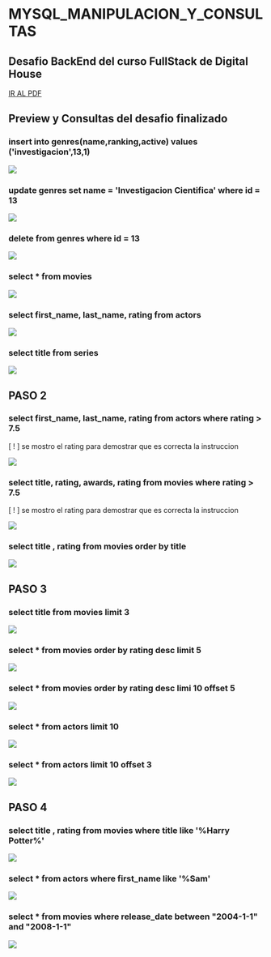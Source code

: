 # MYSQL_MANIPULACION_Y_CONSULTAS
## Desafio BackEnd del curso FullStack de Digital House

<a href="https://github.com/XmauricioX/MYSQL_MANIPULACION_Y_CONSULTAS/blob/main/DESAFIO/M06C02%20-%20Ejercitaci%C3%B3n%20-%20Manipulaci%C3%B3n%20y%20consulta%20de%20datos.pdf">IR AL PDF<a>

## Preview y Consultas del desafio finalizado

### insert    into    genres(name,ranking,active)    values ('investigacion',13,1)
<img src="https://github.com/XmauricioX/MYSQL_MANIPULACION_Y_CONSULTAS/blob/main/images/1.1.PNG">

### update    genres     set name = 'Investigacion Cientifica'   where id = 13 
<img src="https://github.com/XmauricioX/MYSQL_MANIPULACION_Y_CONSULTAS/blob/main/images/1.2.PNG">
  
### delete from genres    where id = 13  
<img src="https://github.com/XmauricioX/MYSQL_MANIPULACION_Y_CONSULTAS/blob/main/images/1.3.PNG">
  
### select * from movies
<img src="https://github.com/XmauricioX/MYSQL_MANIPULACION_Y_CONSULTAS/blob/main/images/1.4.PNG">
  
### select first_name, last_name, rating    from actors
<img src="https://github.com/XmauricioX/MYSQL_MANIPULACION_Y_CONSULTAS/blob/main/images/1.5.PNG">
  

### select title    from series   
<img src="https://github.com/XmauricioX/MYSQL_MANIPULACION_Y_CONSULTAS/blob/main/images/1.6.PNG">
  
## PASO 2

### select first_name, last_name, rating    from actors    where rating > 7.5
[ ! ] se mostro el rating para demostrar que es correcta la instruccion   

<img src="https://github.com/XmauricioX/MYSQL_MANIPULACION_Y_CONSULTAS/blob/main/images/2.1.PNG">
  
  
### select title, rating, awards, rating    from movies    where rating > 7.5
[ ! ] se mostro el rating para demostrar que es correcta la instruccion
  
<img src="https://github.com/XmauricioX/MYSQL_MANIPULACION_Y_CONSULTAS/blob/main/images/2.2.PNG">
  
  
### select title , rating    from movies    order by title    
<img src="https://github.com/XmauricioX/MYSQL_MANIPULACION_Y_CONSULTAS/blob/main/images/2.3.PNG">
  
## PASO 3
  
### select title    from movies    limit 3
<img src="https://github.com/XmauricioX/MYSQL_MANIPULACION_Y_CONSULTAS/blob/main/images/3.1.PNG">
  
  
### select *    from movies    order by rating desc    limit 5
<img src="https://github.com/XmauricioX/MYSQL_MANIPULACION_Y_CONSULTAS/blob/main/images/3.2.PNG">
  

### select *    from movies    order by rating desc    limi 10    offset 5
<img src="https://github.com/XmauricioX/MYSQL_MANIPULACION_Y_CONSULTAS/blob/main/images/3.3.PNG">
  

### select *    from actors    limit 10
<img src="https://github.com/XmauricioX/MYSQL_MANIPULACION_Y_CONSULTAS/blob/main/images/3.4.PNG">
  

### select *    from actors    limit 10    offset 3
<img src="https://github.com/XmauricioX/MYSQL_MANIPULACION_Y_CONSULTAS/blob/main/images/3.4A.PNG">
  
## PASO 4
  

### select title , rating    from movies    where title    like '%Harry Potter%'
<img src="https://github.com/XmauricioX/MYSQL_MANIPULACION_Y_CONSULTAS/blob/main/images/4.1.PNG">
  
 
### select *    from actors    where first_name     like '%Sam'   
<img src="https://github.com/XmauricioX/MYSQL_MANIPULACION_Y_CONSULTAS/blob/main/images/4.2.PNG">
  

### select *    from movies    where release_date     between "2004-1-1" and "2008-1-1"

<img src="https://github.com/XmauricioX/MYSQL_MANIPULACION_Y_CONSULTAS/blob/main/images/4.3.PNG">
